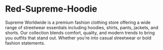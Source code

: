 # Red-Supreme-Hoodie
Supreme Worldwide is a premium fashion clothing store offering a wide range of streetwear essentials including hoodies, shirts, pants, jackets, and shorts. Our collection blends comfort, quality, and modern trends to bring you outfits that stand out. Whether you’re into casual streetwear or bold fashion statements.
